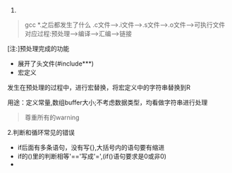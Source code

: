 
1.
> gcc *.之后都发生了什么
.c文件-->.i文件-->.s文件-->.o文件-->可执行文件 
对应过程:预处理-->编译-->汇编-->链接

[注:]预处理完成的功能
* 展开了头文件(#include***)
* 宏定义

发生在预处理的过程中，进行宏替换，将宏定义中的字符串替换到R

用途：定义常量,数组buffer大小;不考虑数据类型，均看做字符串进行处理

> 尊重所有的warning

2.判断和循环常见的错误

* if后面有多条语句，没有写{},大括号内的语句要有缩进
* if的()里的判断相等'=='写成'=',(if()语句要求是0或非0)
* 
